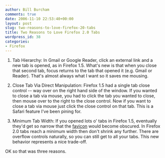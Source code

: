 ```yaml
---
author: Bill Burcham
comments: true
date: 2006-11-10 22:53:40+00:00
layout: post
slug: two-reasons-to-love-firefox-20-tabs
title: Two Reasons to Love Firefox 2.0 Tabs
wordpress_id: 38
categories:
- Firefox
---
```



	
  1. Tab Hierarchy: In Gmail or Google Reader, click an external link and a new tab is opened, as in Firefox 1.5.  What's new is that when you close that second tab, focus returns to the tab that opened it (e.g. Gmail or Reader).  That's almost always what I want so it saves me mousing.

	
  2. Close Tab Via Direct Manipulation: Firefox 1.5 had a single tab close control -- way over on the right hand side of the window.  If you wanted to close a tab via mouse, you had to click the tab you wanted to close, then mouse over to the right to the close control.  Now if you want to close a tab via mouse just click the close control on that tab.  This is a Safari feature I've been pining for.

	
  3. Minimum Tab Width: If you opened lots o' tabs in Firefox 1.5, eventually they'd get so narrow that the [favicon](http://en.wikipedia.org/wiki/Favicon) would become obscured.  In Firefox 2.0 tabs reach a minimum width then don't shrink any further.  There are overflow controls naturally, so you can still get to all your tabs.  This new behavior represents a nice trade-off.


OK so that was three reasons.

